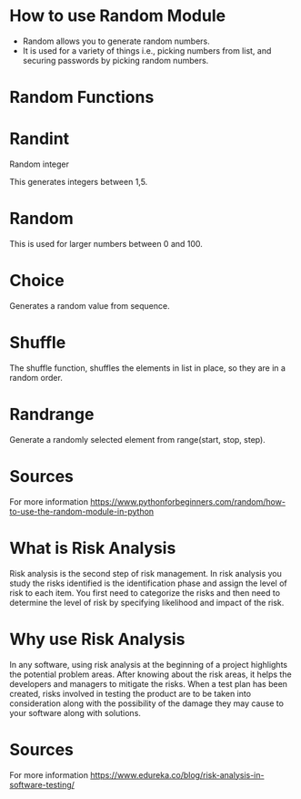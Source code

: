 # How to use Random Module

- Random allows you to generate random numbers. 
- It is used for a variety of things i.e., picking numbers from list, and securing passwords by picking random numbers.

# Random Functions

# Randint

Random integer

This generates integers between 1,5.

# Random

This is used for larger numbers between 0 and 100.

# Choice 

Generates a random value from sequence.

# Shuffle

The shuffle function, shuffles the elements in list in place, so they are in a random order.

# Randrange

Generate a randomly selected element from range(start, stop, step).

# Sources 

For more information https://www.pythonforbeginners.com/random/how-to-use-the-random-module-in-python

# What is Risk Analysis

Risk analysis is the second step of risk management. In risk analysis you study the risks identified is the identification phase and assign the level of risk to each item. You first need to categorize the risks and then need to determine the level of risk by specifying likelihood and impact of the risk.

# Why use Risk Analysis

In any software, using risk analysis at the beginning of a project highlights the potential problem areas. After knowing about the risk areas, it helps the developers and managers to mitigate the risks. When a test plan has been created, risks involved in testing the product are to be taken into consideration along with the possibility of the damage they may cause to your software along with solutions.

# Sources 

For more information https://www.edureka.co/blog/risk-analysis-in-software-testing/





